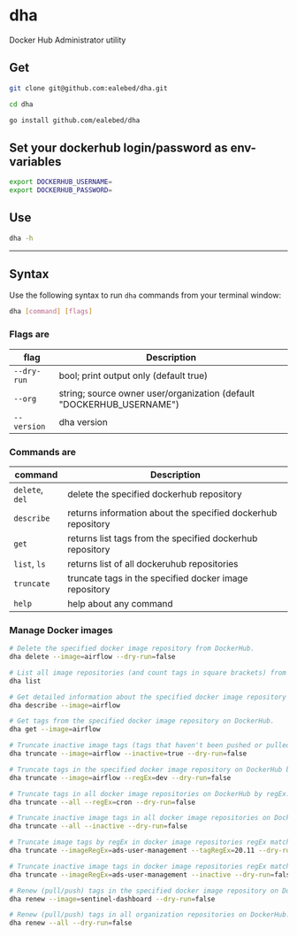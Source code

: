 # dha

Docker Hub Administrator utility

## Get

```bash
git clone git@github.com:ealebed/dha.git
```

```bash
cd dha
```

```bash
go install github.com/ealebed/dha
```

## Set your dockerhub login/password as env-variables
```bash
export DOCKERHUB_USERNAME=
export DOCKERHUB_PASSWORD=
```

## Use

```bash
dha -h
```

---

## Syntax

Use the following syntax to run `dha` commands from your terminal window:

```bash
dha [command] [flags]
```

### Flags are

| flag | Description |
| ----------- | ------------ |
| `--dry-run` | bool; print output only (default true) |
| `--org` | string; source owner user/organization (default "DOCKERHUB_USERNAME") |
| `--version` | dha version |

### Commands are

| command | Description |
| ----------- | ------------ |
| `delete`, `del` | delete the specified dockerhub repository |
| `describe` | returns information about the specified dockerhub repository |
| `get` | returns list tags from the specified dockerhub repository |
| `list`, `ls` | returns list of all dockeruhub repositories |
| `truncate` | truncate tags in the specified docker image repository |
| `help` | help about any command |

### Manage Docker images

```bash
# Delete the specified docker image repository from DockerHub.
dha delete --image=airflow --dry-run=false

# List all image repositories (and count tags in square brackets) from DockerHub.
dha list

# Get detailed information about the specified docker image repository on DockerHub.
dha describe --image=airflow

# Get tags from the specified docker image repository on DockerHub.
dha get --image=airflow

# Truncate inactive image tags (tags that haven't been pushed or pulled in over a month) in the specified docker image repository on DockerHub.
dha truncate --image=airflow --inactive=true --dry-run=false

# Truncate tags in the specified docker image repository on DockerHub by regEx.
dha truncate --image=airflow --regEx=dev --dry-run=false

# Truncate tags in all docker image repositories on DockerHub by regEx.
dha truncate --all --regEx=cron --dry-run=false

# Truncate inactive image tags in all docker image repositories on DockerHub.
dha truncate --all --inactive --dry-run=false

# Truncate image tags by regEx in docker image repositories regEx matched on DockerHub.
dha truncate --imageRegEx=ads-user-management --tagRegEx=20.11 --dry-run=false

# Truncate inactive image tags in docker image repositories regEx matched on DockerHub.
dha truncate --imageRegEx=ads-user-management --inactive --dry-run=false

# Renew (pull/push) tags in the specified docker image repository on DockerHub.
dha renew --image=sentinel-dashboard --dry-run=false

# Renew (pull/push) tags in all organization repositories on DockerHub.
dha renew --all --dry-run=false
```
